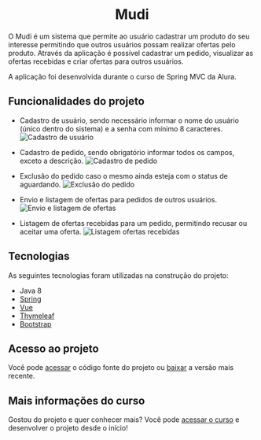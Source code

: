 <h1 align="center"> Mudi </h1>

O Mudi é um sistema que permite ao usuário cadastrar um produto do seu interesse permitindo que outros usuários possam realizar ofertas pelo produto. 
Através da aplicação é possível cadastrar um pedido, visualizar as ofertas recebidas e criar ofertas para outros usuários.

A aplicação foi desenvolvida durante o curso de Spring MVC da Alura.

## Funcionalidades do projeto

- Cadastro de usuário, sendo necessário informar o nome do usuário (único dentro do sistema) e a senha com mínimo 8 caracteres.
![Cadastro de usuário](https://user-images.githubusercontent.com/52134136/142472033-07cb2fbf-dbe9-4ef9-855d-257a008a2a2b.gif)

- Cadastro de pedido, sendo obrigatório informar todos os campos, exceto a descrição.
![Cadastro de pedido](https://user-images.githubusercontent.com/52134136/142473149-4e4d0e44-7b58-4564-bf41-d8a608f39a10.gif)

- Exclusão do pedido caso o mesmo ainda esteja com o status de aguardando.
![Exclusão do pedido](https://user-images.githubusercontent.com/52134136/142473963-875dd41e-e186-4e98-8458-5c186d97e2b6.gif)

- Envio e listagem de ofertas para pedidos de outros usuários.
![Envio e listagem de ofertas](https://user-images.githubusercontent.com/52134136/142475542-0a0091da-ce58-467f-ac15-cd4a77aa5036.gif)

- Listagem de ofertas recebidas para um pedido, permitindo recusar ou aceitar uma oferta.
![Listagem ofertas recebidas](https://user-images.githubusercontent.com/52134136/142476044-432f8433-f12d-4a11-9722-00c927ed0686.gif)

## Tecnologias

As seguintes tecnologias foram utilizadas na construção do projeto:

- Java 8
- [Spring](https://spring.io/)
- [Vue](https://vuejs.org/)
- [Thymeleaf](https://www.thymeleaf.org/)
- [Bootstrap](https://getbootstrap.com/)

## Acesso ao projeto
Você pode [acessar](https://github.com/DuduSumeck/spring-mvc-mudi/tree/master/src) o código fonte do projeto ou [baixar](https://github.com/DuduSumeck/spring-mvc-mudi/archive/refs/tags/v2.0.zip) a versão mais recente.

## Mais informações do curso

Gostou do projeto e quer conhecer mais? Você pode [acessar o curso](https://cursos.alura.com.br/course/spring-mvc-thymeleaf-bootstrap) e desenvolver o projeto desde o início!

